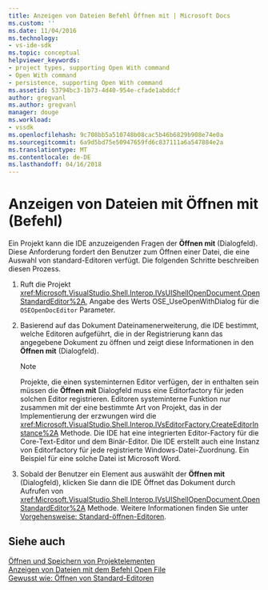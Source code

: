```yaml
---
title: Anzeigen von Dateien Befehl Öffnen mit | Microsoft Docs
ms.custom: ''
ms.date: 11/04/2016
ms.technology:
- vs-ide-sdk
ms.topic: conceptual
helpviewer_keywords:
- project types, supporting Open With command
- Open With command
- persistence, supporting Open With command
ms.assetid: 53794bc3-1b73-4d40-954e-cfade1abddcf
author: gregvanl
ms.author: gregvanl
manager: douge
ms.workload:
- vssdk
ms.openlocfilehash: 9c708bb5a510748b08cac5b46b6829b908e74e0a
ms.sourcegitcommit: 6a9d5bd75e50947659fd6c837111a6a547884e2a
ms.translationtype: MT
ms.contentlocale: de-DE
ms.lasthandoff: 04/16/2018
---
```

# <a name="displaying-files-by-using-the-open-with-command"></a>Anzeigen von Dateien mit Öffnen mit (Befehl)
Ein Projekt kann die IDE anzuzeigenden Fragen der **Öffnen mit** (Dialogfeld). Diese Anforderung fordert den Benutzer zum Öffnen einer Datei, die eine Auswahl von standard-Editoren verfügt. Die folgenden Schritte beschreiben diesen Prozess.  
  
1.  Ruft die Projekt <xref:Microsoft.VisualStudio.Shell.Interop.IVsUIShellOpenDocument.OpenStandardEditor%2A>, Angabe des Werts OSE_UseOpenWithDialog für die `OSEOpenDocEditor` Parameter.  
  
2.  Basierend auf das Dokument Dateinamenerweiterung, die IDE bestimmt, welche Editoren aufgeführt, die in der Registrierung kann das angegebene Dokument zu öffnen und zeigt diese Informationen in den **Öffnen mit** (Dialogfeld).  
  
    > [!NOTE]
    >  Projekte, die einen systeminternen Editor verfügen, der in enthalten sein müssen die **Öffnen mit** Dialogfeld muss eine Editorfactory für jeden solchen Editor registrieren. Editoren systeminterne Funktion nur zusammen mit der eine bestimmte Art von Projekt, das in der Implementierung der erzwungen wird die <xref:Microsoft.VisualStudio.Shell.Interop.IVsEditorFactory.CreateEditorInstance%2A> Methode. Die IDE hat eine integrierten Editor-Factory für die Core-Text-Editor und dem Binär-Editor. Die IDE erstellt auch eine Instanz von Editorfactory für jede registrierte Windows-Datei-Zuordnung. Ein Beispiel für eine solche Datei ist Microsoft Word.  
  
3.  Sobald der Benutzer ein Element aus auswählt der **Öffnen mit** (Dialogfeld), klicken Sie dann die IDE Öffnet das Dokument durch Aufrufen von <xref:Microsoft.VisualStudio.Shell.Interop.IVsUIShellOpenDocument.OpenStandardEditor%2A> Methode. Weitere Informationen finden Sie unter [Vorgehensweise: Standard-öffnen-Editoren](../../extensibility/how-to-open-standard-editors.md).  
  
## <a name="see-also"></a>Siehe auch  
 [Öffnen und Speichern von Projektelementen](../../extensibility/internals/opening-and-saving-project-items.md)   
 [Anzeigen von Dateien mit dem Befehl Open File](../../extensibility/internals/displaying-files-by-using-the-open-file-command.md)   
 [Gewusst wie: Öffnen von Standard-Editoren](../../extensibility/how-to-open-standard-editors.md)